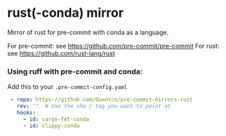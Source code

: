 rust(-conda) mirror
====================

Mirror of rust for pre-commit with conda as a language.

For pre-commit: see https://github.com/pre-commit/pre-commit
For rust: see https://github.com/rust-lang/rust

### Using ruff with pre-commit and conda:

Add this to your `.pre-commit-config.yaml`

```yaml
 - repo: https://github.com/Quantco/pre-commit-mirrors-rust
   rev: ''  # Use the sha / tag you want to point at
   hooks:
     - id: cargo-fmt-conda
     - id: clippy-conda
```

